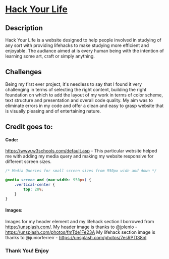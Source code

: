 # [Hack Your Life](https://ilyailiev05.github.io/hack-your-life/) 

## Description

Hack Your Life is a website designed to help people involved in studying of any sort with providing
lifehacks to make studying more efficient and enjoyable. The audiance aimed at is every human being with the intention of learning some art, craft or simply anything.

## Challenges

Being my first ever project, it's needless to say that I found it very challenging in terms of selecting the right content,
building the right foundation on which to add the layout of my work in terms of color scheme, text structure and presentation and overall code quality. My aim was to eliminate errors in my code and offer a clean and easy to grasp website that is visually pleasing and of entertaining nature.

## Credit goes to:


#### Code: 
https://www.w3schools.com/default.asp - This particular website helped me with adding my media query and making my website responsive for different screen sizes.

```css
/* Media Queries for small screen sizes from 950px wide and down */

@media screen and (max-width: 950px) {
    .vertical-center {
        top: 20%;
    }
}
```
#### Images:

Images for my header element and my lifehack section I borrowed from https://unsplash.com/.
My header image is thanks to @jplenio - https://unsplash.com/photos/fmTde1Fe23A
My lifehack section image is thanks to @juniorferreir - https://unsplash.com/photos/7esRPTt38nI

### Thank You! Enjoy
